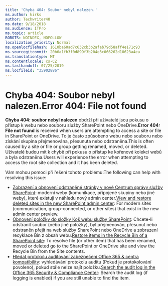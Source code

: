 ```yaml
---
title: 'Chyba 404: Soubor nebyl nalezen.'
ms.author: kirks
author: Techwriter40
ms.date: 9/18/2018
ms.audience: ITPro
ms.topic: article
ROBOTS: NOINDEX, NOFOLLOW
localization_priority: Normal
ms.openlocfilehash: 1610ba60ad7c632cb3b2afab79d58aff4e171c93
ms.sourcegitcommit: 20b6a1fb3f0d899f3b204e3c066262d10623a4ea
ms.translationtype: MT
ms.contentlocale: cs-CZ
ms.lasthandoff: 07/25/2019
ms.locfileid: "35902886"
---
```

# <a name="error-404-file-not-found"></a><span data-ttu-id="814ff-102">Chyba 404: Soubor nebyl nalezen.</span><span class="sxs-lookup"><span data-stu-id="814ff-102">Error 404: File not found</span></span>

<span data-ttu-id="814ff-103">**Chyba 404: soubor nebyl nalezen** obdrží při uživatelé jsou pokusu o přístup k webu nebo souboru služby SharePoint nebo OneDrive.</span><span class="sxs-lookup"><span data-stu-id="814ff-103">**Error 404: File not found** is received when users are attempting to access a site or file in SharePoint or OneDrive.</span></span> <span data-ttu-id="814ff-104">To je často způsobeno webu nebo souboru nebo získání skupina přejmenována, přesunuta nebo odstraněna.</span><span class="sxs-lookup"><span data-stu-id="814ff-104">This is often caused by a site or file or group getting renamed, moved, or deleted.</span></span>
<span data-ttu-id="814ff-105">Uživatelé budou mít k chybě při pokusu o přístup ke kořenové kolekci webů a byla odstraněna.</span><span class="sxs-lookup"><span data-stu-id="814ff-105">Users will experience the error when attempting to access the root site collection and it has been deleted.</span></span>

<span data-ttu-id="814ff-106">Vám mohou pomoci při řešení tohoto problému:</span><span class="sxs-lookup"><span data-stu-id="814ff-106">The following can help with resolving this issue:</span></span>
- <span data-ttu-id="814ff-107">[Zobrazení a obnovení odstraněné stránky v nové Centrum správy služby SharePoint](https://docs.microsoft.com/sharepoint/view-and-restore-deleted-sites-in-new-admin-center): moderní weby (komunikace, připojené skupiny nebo jiné weby), které existují v náhledu nový admin center.</span><span class="sxs-lookup"><span data-stu-id="814ff-107">[View and restore deleted sites in the new SharePoint admin center](https://docs.microsoft.com/sharepoint/view-and-restore-deleted-sites-in-new-admin-center):  For modern sites (communication, group-connected, or other sites) that exist in the new admin center preview.</span></span>
- <span data-ttu-id="814ff-108">[Obnovení položky do složky Koš webu služby SharePoint](https://support.office.com/article/Restore-items-in-the-Recycle-Bin-of-a-SharePoint-site-6df466b6-55f2-4898-8d6e-c0dff851a0be): Chcete-li odstranit soubor (nebo jiné položky), byl přejmenován, přesunut nebo odstraněn přejít na web služby SharePoint nebo OneDrive a zobrazení recyklace Bin z obsah webu.</span><span class="sxs-lookup"><span data-stu-id="814ff-108">[Restore items in the Recycle Bin of a SharePoint site](https://support.office.com/article/Restore-items-in-the-Recycle-Bin-of-a-SharePoint-site-6df466b6-55f2-4898-8d6e-c0dff851a0be):  To resolve file (or other item) that has been renamed, moved or deleted go to the SharePoint or OneDrive site and view the Recycle Bin from the Site contents.</span></span>
- <span data-ttu-id="814ff-109">[Hledat protokolu auditování zabezpečení Office 365 &amp; centra kompatibility](https://support.office.com/client/search-the-audit-log-in-the-office-365-security-compliance-center-0d4d0f35-390b-4518-800e-0c7ec95e946c): vyhledávání protokolu auditu (Pokud je protokolování povoleno), pokud stále nelze najít položku.</span><span class="sxs-lookup"><span data-stu-id="814ff-109">[Search the audit log in the Office 365 Security &amp; Compliance Center](https://support.office.com/client/search-the-audit-log-in-the-office-365-security-compliance-center-0d4d0f35-390b-4518-800e-0c7ec95e946c):  Search the audit log (if logging is enabled) if you are still unable to find the item.</span></span>